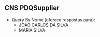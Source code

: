 ## CNS PDQSupplier
- Query By Nome (oferece respostas para):
  - JOAO CARLOS DA SILVA
  - MARIA SILVA
